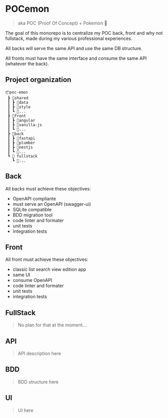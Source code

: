 # POCemon

> aka POC (Proof Of Concept) + Pokemon 🤩

The goal of this monorepo is to centralize my POC back, front and why not fullstack,
made during my various professional experiences.

All backs will serve the same API and use the same DB structure.

All fronts must have the same interface and consume the same API (whatever the back).

## Project organization

```
📦poc-emon
 ┣ 📂shared
 ┃ ┣ 📂data
 ┃ ┣ 📂style
 ┃ ┗ 📂...
 ┣ 📂front
 ┃ ┣ 📂angular
 ┃ ┣ 📂vanilla-js
 ┃ ┗ 📂...
 ┣ 📂back
 ┃ ┣ 📂fastapi
 ┃ ┣ 📂plumber
 ┃ ┣ 📂nestjs
 ┃ ┗ 📂...
 ┗ 📂 fullstack
   ┗ 📂...
```

## Back

All backs must achieve these objectives:
- OpenAPI compliante
- must serve an OpenAPI (swagger-ui)
- SQLite compatible
- BDD migration tool
- code linter and formater
- unit tests
- integration tests

## Front

All front must achieve these objectives:
- classic list search view edition app
- same UI
- consume OpenAPI
- code linter and formater
- unit tests
- integration tests

## FullStack

> No plan for that at the moment...

## API

> API description here

## BDD

> BDD structure here

## UI

> UI here